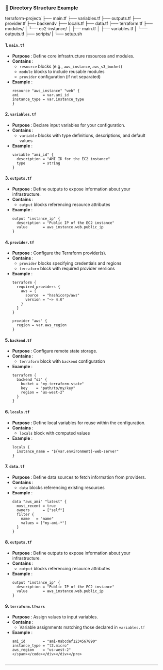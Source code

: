 ### 📁 **Directory Structure Example**

terraform-project/
├── main.tf
├── variables.tf
├── outputs.tf
├── provider.tf
├── backendv
├── locals.tf
├── data.tf
├── terraform.tf
├── modules/
│   └── ec2-instance/
│       ├── main.tf
│       ├── variables.tf
│       └── outputs.tf
├── scripts/
|   └── setup.sh

#### 1. **`main.tf`**

* **Purpose** : Define core infrastructure resources and modules.
* **Contains** :
  * `resource` blocks (e.g., `aws_instance`, `aws_s3_bucket`)
  * `module` blocks to include reusable modules
  * `provider` configuration (if not separated)
* **Example** :
  ```
  resource "aws_instance" "web" {
  ami           = var.ami_id
  instance_type = var.instance_type
  }

#### 2. **`variables.tf`**

* **Purpose** : Declare input variables for your configuration.
* **Contains** :
  * `variable` blocks with type definitions, descriptions, and default values
* **Example** :
  ```
  variable "ami_id" {
    description = "AMI ID for the EC2 instance"
    type        = string
  }

#### 3. **`outputs.tf`**

* **Purpose** : Define outputs to expose information about your infrastructure.
* **Contains** :
  * `output` blocks referencing resource attributes
* **Example** :
  ```
  output "instance_ip" {
    description = "Public IP of the EC2 instance"
    value       = aws_instance.web.public_ip
  }

#### 4. **`provider.tf`**

* **Purpose** : Configure the Terraform provider(s).
* **Contains** :
  * `provider` blocks specifying credentials and regions
  * `terraform` block with required provider versions
* **Example** :
  ```
  terraform {
    required_providers {
      aws = {
        source  = "hashicorp/aws"
        version = "~> 4.0"
      }
    }
  }

  provider "aws" {
    region = var.aws_region
  }

#### 5. **`backend.tf`**

* **Purpose** : Configure remote state storage.
* **Contains** :
  * `terraform` block with `backend` configuration
* **Example** :
  ```
  terraform {
    backend "s3" {
      bucket = "my-terraform-state"
      key    = "path/to/my/key"
      region = "us-west-2"
    }
  }

#### 6. **`locals.tf`**

* **Purpose** : Define local variables for reuse within the configuration.
* **Contains** :
  * `locals` block with computed values
* **Example** :
  ```
  locals {
    instance_name = "${var.environment}-web-server"
  }

#### 7. **`data.tf`**

* **Purpose** : Define data sources to fetch information from providers.
* **Contains** :
  * `data` blocks referencing existing resources
* **Example** :
  ```
  data "aws_ami" "latest" {
    most_recent = true
    owners      = ["self"]
    filter {
      name   = "name"
      values = ["my-ami-*"]
    }
  }

#### 8. **`outputs.tf`**

* **Purpose** : Define outputs to expose information about your infrastructure.
* **Contains** :
  * `output` blocks referencing resource attributes
* **Example** :
  ```
  output "instance_ip" {
    description = "Public IP of the EC2 instance"
    value       = aws_instance.web.public_ip
  }

#### 9. **`terraform.tfvars`**

* **Purpose** : Assign values to input variables.
* **Contains** :
  * Variable assignments matching those declared in `variables.tf`
* **Example** :
  ```
  ami_id        = "ami-0abcdef1234567890"
  instance_type = "t2.micro"
  aws_region    = "us-west-2"
  </span></code></div></div></pre>


---

